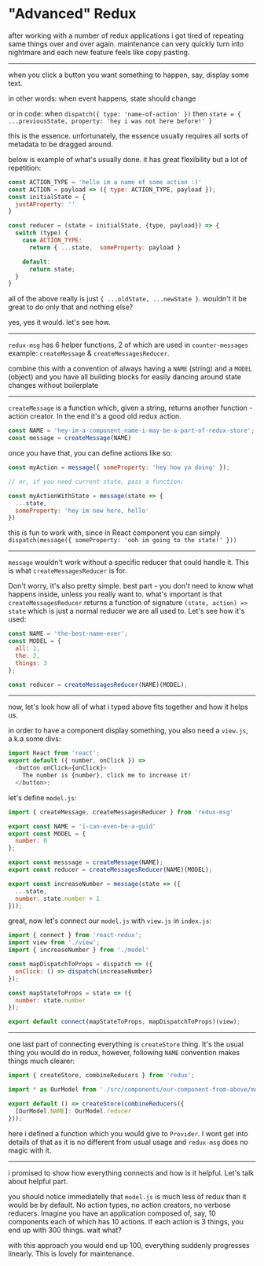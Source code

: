 # "Advanced" Redux

after working with a number of redux applications i got tired of
repeating same things over and over again. maintenance can very quickly
turn into nightmare and each new feature feels like copy pasting.

---

when you click a button you want something to happen, say, display some
text.

in other words: when event happens, state should change

or in code: when `dispatch({ type: 'name-of-action' })` then `state = {
...previousState, property: 'hey i was not here before!' }`

this is the essence. unfortunately, the essence usually requires all
sorts of metadata to be dragged around.

below is example of what's usually done. it has great flexibility
but a lot of repetition:

```js
const ACTION_TYPE = 'hello im a name of some action :)'
const ACTION = payload => ({ type: ACTION_TYPE, payload });
const initialState = {
  justAProperty: ''
}

const reducer = (state = initialState, {type, payload}) => {
  switch (type) {
    case ACTION_TYPE:
      return { ...state,  someProperty: payload }

    default:
      return state;
  }
}
```

all of the above really is just `{ ...oldState, ...newState }`. wouldn't
it be great to do only that and nothing else?

yes, yes it would. let's see how.

---

`redux-msg` has 6 helper functions, 2 of which are used in
`counter-messages` example: `createMessage` & `createMessagesReducer`.

combine this with a convention of always having a `NAME` (string) and a
`MODEL` (object) and you have all building blocks for easily dancing
around state changes without boilerplate

---

`createMessage` is a function which, given a string, returns another
function - action creator. In the end it's a good old redux action.

```js
const NAME = 'hey-im-a-component-name-i-may-be-a-part-of-redux-store';
const message = createMessage(NAME)
```

once you have that, you can define actions like so:

```js
const myAction = message({ someProperty: 'hey how ya doing' });

// or, if you need current state, pass a function:

const myActionWithState = message(state => {
  ...state,
  someProperty: 'hey im new here, hello'
})
```

this is fun to work with, since in React component you can simply
`dispatch(message({ someProperty: 'ooh im going to the state!' }))`

---

`message` wouldn't work without a specific reducer that could handle it.
This is what `createMessagesReducer` is for.

Don't worry, it's also pretty simple. best part - you don't need to know
what happens inside, unless you really want to. what's important is that
`createMessagesReducer` returns a function of signature `(state, action) => state` which is just a normal reducer we are all used to. 
Let's see how it's used:

```js
const NAME = 'the-best-name-ever';
const MODEL = {
  all: 1,
  the: 2,
  things: 3
};

const reducer = createMessagesReducer(NAME)(MODEL);
```

---

now, let's look how all of what i typed above fits together and how it
helps us.

in order to have a component display something, you also need
a `view.js`, a.k.a some divs:

```js
import React from 'react';
export default ({ number, onClick }) =>
  <button onClick={onClick}>
    The number is {number}, click me to increase it!
  </button>;
```

let's define `model.js`:

```js
import { createMessage, createMessagesReducer } from 'redux-msg'

export const NAME = 'i-can-even-be-a-guid'
export const MODEL = {
  number: 0
};

export const messsage = createMessage(NAME);
export const reducer = createMessagesReducer(NAME)(MODEL);

export const increaseNumber = message(state => ({
  ...state,
  number: state.number + 1
}));
```

great, now let's connect our `model.js` with `view.js` in `index.js`:

```js
import { connect } from 'react-redux';
import view from './view';
import { increaseNumber } from './model'

const mapDispatchToProps = dispatch => ({
  onClick: () => dispatch(increaseNumber)
});

const mapStateToProps = state => ({
  number: state.number
});

export default connect(mapStateToProps, mapDispatchToProps)(view);
```

---

one last part of connecting everything is `createStore` thing. It's the
usual thing you would do in redux, however, following `NAME` convention
makes things much clearer:

```js
import { createStore, combineReducers } from 'redux';

import * as OurModel from './src/components/our-component-from-above/model';

export default () => createStore(combineReducers({
  [OurModel.NAME]: OurModel.reducer
}));
```

here i defined a function which you would give to `Provider`. I wont get
into details of that as it is no different from usual usage and `redux-msg` does no magic with it.

---

i promised to show how everything connects and how is it helpful. Let's
talk about helpful part.

you should notice immediatelly that `model.js` is much less of redux
than it would be by default. No action types, no action creators, no verbose reducers. Imagine
you have an application composed of, say, 10 components each of which
has 10 actions. If each action is 3 things, you end up with 300 things.
wait what?

with this approach you would end up 100, everything suddenly progresses
linearly. This is lovely for maintenance.
